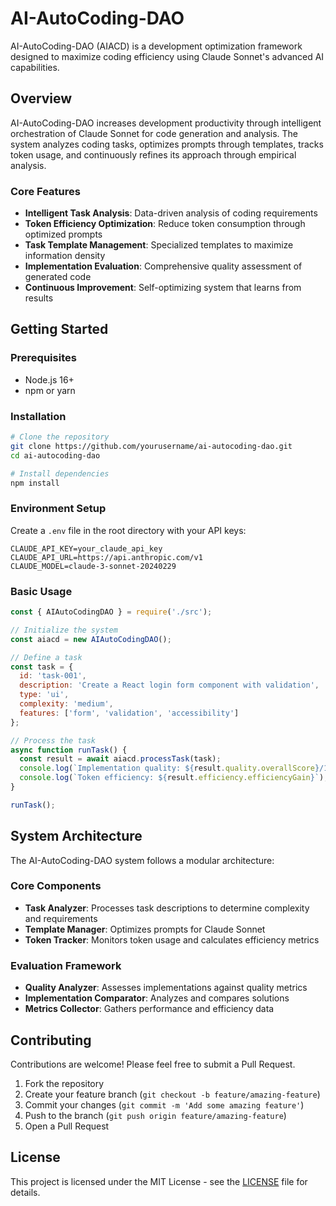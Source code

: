 # AI-AutoCoding-DAO

AI-AutoCoding-DAO (AIACD) is a development optimization framework designed to maximize coding efficiency using Claude Sonnet's advanced AI capabilities.

## Overview

AI-AutoCoding-DAO increases development productivity through intelligent orchestration of Claude Sonnet for code generation and analysis. The system analyzes coding tasks, optimizes prompts through templates, tracks token usage, and continuously refines its approach through empirical analysis.

### Core Features

- **Intelligent Task Analysis**: Data-driven analysis of coding requirements
- **Token Efficiency Optimization**: Reduce token consumption through optimized prompts
- **Task Template Management**: Specialized templates to maximize information density
- **Implementation Evaluation**: Comprehensive quality assessment of generated code
- **Continuous Improvement**: Self-optimizing system that learns from results

## Getting Started

### Prerequisites

- Node.js 16+
- npm or yarn

### Installation

```bash
# Clone the repository
git clone https://github.com/yourusername/ai-autocoding-dao.git
cd ai-autocoding-dao

# Install dependencies
npm install
```

### Environment Setup

Create a `.env` file in the root directory with your API keys:

```
CLAUDE_API_KEY=your_claude_api_key
CLAUDE_API_URL=https://api.anthropic.com/v1
CLAUDE_MODEL=claude-3-sonnet-20240229
```

### Basic Usage

```javascript
const { AIAutoCodingDAO } = require('./src');

// Initialize the system
const aiacd = new AIAutoCodingDAO();

// Define a task
const task = {
  id: 'task-001',
  description: 'Create a React login form component with validation',
  type: 'ui',
  complexity: 'medium',
  features: ['form', 'validation', 'accessibility']
};

// Process the task
async function runTask() {
  const result = await aiacd.processTask(task);
  console.log(`Implementation quality: ${result.quality.overallScore}/10`);
  console.log(`Token efficiency: ${result.efficiency.efficiencyGain}`);
}

runTask();
```

## System Architecture

The AI-AutoCoding-DAO system follows a modular architecture:

### Core Components
- **Task Analyzer**: Processes task descriptions to determine complexity and requirements
- **Template Manager**: Optimizes prompts for Claude Sonnet
- **Token Tracker**: Monitors token usage and calculates efficiency metrics

### Evaluation Framework
- **Quality Analyzer**: Assesses implementations against quality metrics
- **Implementation Comparator**: Analyzes and compares solutions
- **Metrics Collector**: Gathers performance and efficiency data

## Contributing

Contributions are welcome! Please feel free to submit a Pull Request.

1. Fork the repository
2. Create your feature branch (`git checkout -b feature/amazing-feature`)
3. Commit your changes (`git commit -m 'Add some amazing feature'`)
4. Push to the branch (`git push origin feature/amazing-feature`)
5. Open a Pull Request

## License

This project is licensed under the MIT License - see the [LICENSE](LICENSE) file for details.